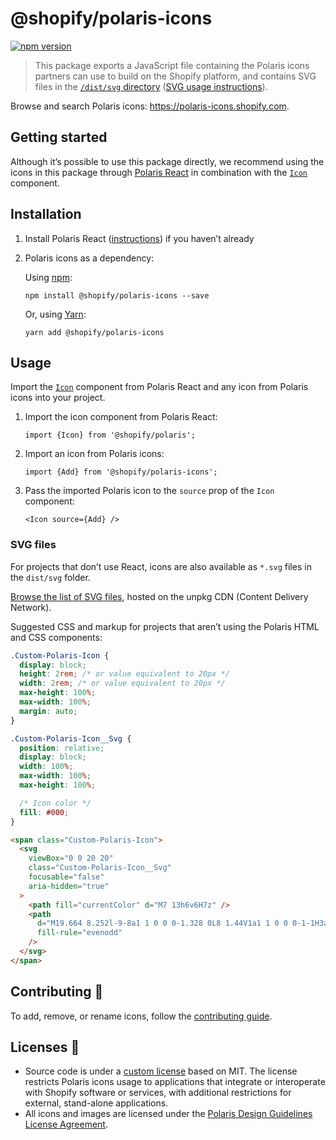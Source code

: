 # @shopify/polaris-icons

[![npm version](https://img.shields.io/npm/v/@shopify/polaris-icons.svg?style=flat)](https://www.npmjs.com/package/@shopify/polaris-icons)

> This package exports a JavaScript file containing the Polaris icons partners can use to build on the Shopify platform, and contains SVG files in the [`/dist/svg` directory](https://unpkg.com/@shopify/polaris-icons/dist/svg/) ([SVG usage instructions](#svg-files)).

Browse and search Polaris icons: <https://polaris-icons.shopify.com>.

## Getting started

Although it’s possible to use this package directly, we recommend using the icons in this package through [Polaris React](https://github.com/Shopify/polaris-react) in combination with the [`Icon`](https://polaris.shopify.com/components/images-and-icons/icon) component.

## Installation

1. Install Polaris React ([instructions](https://polaris.shopify.com/components/get-started)) if you haven’t already
2. Polaris icons as a dependency:

   Using [npm](https://www.npmjs.com/):

   ```
   npm install @shopify/polaris-icons --save
   ```

   Or, using [Yarn](https://yarnpkg.com/en/):

   ```
   yarn add @shopify/polaris-icons
   ```

## Usage

Import the [`Icon`](https://polaris.shopify.com/components/images-and-icons/icon) component from Polaris React and any icon from Polaris icons into your project.

1. Import the icon component from Polaris React:

   ```tsx
   import {Icon} from '@shopify/polaris';
   ```

2. Import an icon from Polaris icons:

   ```tsx
   import {Add} from '@shopify/polaris-icons';
   ```

3. Pass the imported Polaris icon to the `source` prop of the `Icon` component:

   ```tsx
   <Icon source={Add} />
   ```

### SVG files

For projects that don’t use React, icons are also available as `*.svg` files in the `dist/svg` folder.

[Browse the list of SVG files](https://unpkg.com/@shopify/polaris-icons/dist/svg/), hosted on the unpkg CDN (Content Delivery Network).

Suggested CSS and markup for projects that aren’t using the Polaris HTML and CSS components:

```css
.Custom-Polaris-Icon {
  display: block;
  height: 2rem; /* or value equivalent to 20px */
  width: 2rem; /* or value equivalent to 20px */
  max-height: 100%;
  max-width: 100%;
  margin: auto;
}

.Custom-Polaris-Icon__Svg {
  position: relative;
  display: block;
  width: 100%;
  max-width: 100%;
  max-height: 100%;

  /* Icon color */
  fill: #000;
}
```

```html
<span class="Custom-Polaris-Icon">
  <svg
    viewBox="0 0 20 20"
    class="Custom-Polaris-Icon__Svg"
    focusable="false"
    aria-hidden="true"
  >
    <path fill="currentColor" d="M7 13h6v6H7z" />
    <path
      d="M19.664 8.252l-9-8a1 1 0 0 0-1.328 0L8 1.44V1a1 1 0 0 0-1-1H3a1 1 0 0 0-1 1v5.773L.336 8.252a1.001 1.001 0 0 0 1.328 1.496L2 9.449V19a1 1 0 0 0 1 1h14a1 1 0 0 0 1-1V9.449l.336.299a.997.997 0 0 0 1.411-.083 1.001 1.001 0 0 0-.083-1.413zM16 18h-2v-5a1 1 0 0 0-1-1H7a1 1 0 0 0-1 1v5H4V7.671l6-5.333 6 5.333V18zm-8 0v-4h4v4H8zM4 2h2v1.218L4 4.996V2z"
      fill-rule="evenodd"
    />
  </svg>
</span>
```

## Contributing 🙌

To add, remove, or rename icons, follow the [contributing guide](https://github.com/Shopify/polaris/blob/main/polaris-icons/CONTRIBUTING.md).

## Licenses 📝

- Source code is under a [custom license](https://unpkg.com/browse/@shopify/polaris-icons/LICENSE.md) based on MIT. The license restricts Polaris icons usage to applications that integrate or interoperate with Shopify software or services, with additional restrictions for external, stand-alone applications.
- All icons and images are licensed under the [Polaris Design Guidelines License Agreement](https://polaris.shopify.com/legal/license).
